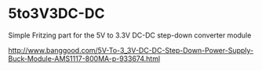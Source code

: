 # 5to3V3DC-DC

Simple Fritzing part for the 5V to 3.3V DC-DC step-down converter module

http://www.banggood.com/5V-To-3_3V-DC-DC-Step-Down-Power-Supply-Buck-Module-AMS1117-800MA-p-933674.html
